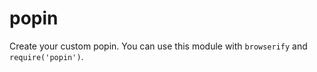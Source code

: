 # popin
Create your custom popin.
You can use this module with `browserify` and `require('popin')`.
